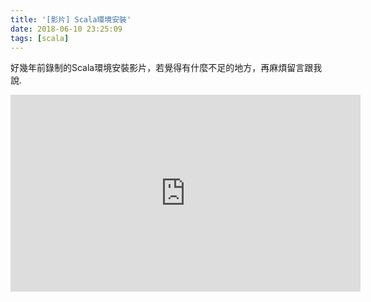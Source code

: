 ```yaml
---
title: '[影片] Scala環境安裝'
date: 2018-06-10 23:25:09
tags: [scala]
---
```


好幾年前錄制的Scala環境安裝影片，若覺得有什麼不足的地方，再麻煩留言跟我說.

<iframe width="560" height="315" src="https://www.youtube.com/embed/Mztt44WJvEM" frameborder="0" allow="autoplay; encrypted-media" align="middle" allowfullscreen></iframe>



